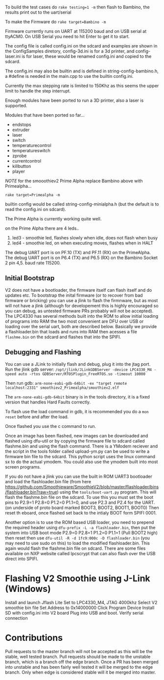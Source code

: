 To build the test cases do ```rake testing=1 -m```
then flash to Bambino, the results print out to the uart/serial

To make the Firmware do ```rake target=Bambino -m```

Firmware currently runs on UART at 115200 baud and on USB serial at ttyACM0.
On USB Serial you need to hit Enter to get it to start.

The config file is called config.ini on the sdcard and examples are shown in the ConfigSamples diretory, config-3d.ini is for a 3d printer, and config-laser.ini is for laser, these would be renamed config.ini and copied to the sdcard.

The config.ini may also be builtin and is defined in string-config-bambino.h, a #define is needed in the main.cpp to use the builtin config.ini.

Currently the max stepping rate is limited to 150Khz as this seems the upper limit to handle the step interrupt.

Enough modules have been ported to run a 3D printer, also a laser is supported.

Modules that have been ported so far...

* endstops
* extruder
* laser
* switch
* temperaturecontrol
* temperatureswitch
* zprobe
* currentcontrol
* killbutton
* player

*NOTE* for the smooothiev2 Prime Alpha replace Bambino above with Primealpha...

```rake target=Primealpha -m```

builtin config would be called string-config-minialpha.h (but the default is to read the config.ini on sdcard).

The Prime Alpha is currently working quite well.

on the Prime Alpha there are 4 leds..

1. led3 - smoothie led, flashes slowly when idle, does not flash when busy
2. led4 - smoothie led, on when executing moves, flashes when in HALT

The debug UART port is on PF.10 (TX) and PF.11 (RX) on the PrimeAlpha.
The debug UART port is on P6.4 (TX) and P6.5 (RX) on the Bambino Socket 2 pin 4,5.
baud rate 115200.

Initial Bootstrap
-----------------
V2 does not have a bootloader, the firmware itself can flash itself and do updates etc.
To bootstrap the inital firmware (or to recover from bad firmware or bricking) you can use a jlink to flash the firmnware, but as most will not have a jlink (although for developement this is highly encouraged so you can debug, as untested firmware PRs probably will not be accepted).
The LPC4330 has several methods built into the ROM to allow initial loading of programs into RAM the two most convenient are DFU over USB or loading over the serial uart, both are described below. Basically we provide a flashloader.bin that loads and runs into RAM then acesses a file ```flashme.bin``` on the sdcard and flashes that into the SPIFI.


Debugging and Flashing
----------------------
You can use a JLink to initially flash and debug, plug it into the jtag port.
Run the jlink gdb server:
```/opt/jlink/JLinkGDBServer -device LPC4330_M4 -speed auto -rtos GDBServer/RTOSPlugin_FreeRTOS.so -timeout 10000```

Then run gdb:
```arm-none-eabi-gdb-64bit -ex "target remote localhost:2331" smoothiev2_Primealpha/smoothiev2.elf```

The ```arm-none-eabi-gdb-64bit``` binary is in the tools directory, it is a fixed version that handles Hard Faults correctly.

To flash use the load command in gdb, it is recommended you do a ```mon reset``` before and after the load.

Once flashed you use the c command to run.

Once an image has been flashed, new images can be downloaded and flashed using dfu-util or by copying the firmware file to sdcard called flashme.bin and using the flash command.
There is a YModem reciever and the script in the tools folder called upload-ym.py can be used to write a firmware bin file to the sdcard. This python script uses the linux command sx to do the actual ymodem. You could also use the ymodem built into most screen programs.

If you do not have a jlink you can use the built in ROM UART3 bootloader and load the flashloader.bin file (from here https://github.com/Smoothieware/SmoothieV2/blob/master/flashloader/bins/flashloader.bin?raw=true) using the  ```tools/boot-uart.py``` program. This will flash the flashme.bin file on the sdcard.
To use this you must set the boot pins to  P2.9=1 P2.8=0 P1.2=0 P1.1=0, and use
P2.3 and P2.4 for the UART. (on underside of proto board marked BOOT3, BOOT2, BOOT1, BOOT0) Then reset th eboard, once flashed set back to the intialy BOOT form SPIFI 0001.

Another option is to use the ROM based USB loader, you need to prepend the required header using ```dfu-prefix -L -a flashloader.bin```, then put the system into USB boot mode P2.9=0 P2.8=1 P1.2=0 P1.1=1 (Pull BOOT2 high) then reset then use 
```dfu-util -R -d 1fc9:000c -D flashloader.bin``` (you may need to use sudo on this) to load the modified flashloader.bin. This again would flash the flashme.bin file on sdcard.
There are some files available on NXP website called lpcscrypt that can also flash over the USB direct into SPIFI.


Flashing V2 Smoothie using J-Link (Windows)
===========================================

Install and launch Jflash Lite
Set to LPC4330_M4, JTAG 4000khz
Select V2 smoothie bin file
Set Address to 0x14000000
Click Program Device
Install SD with config.ini into V2 board
Plug into USB and boot.  Verify serial connection

Contributions
=============

Pull requests to the master branch will not be accepted as this will be the stable, well tested branch.
Pull requests should be made to the unstable branch, which is a branch off the edge branch.
Once a PR has been merged into unstable and has been fairly well tested it will be merged to the edge branch.
Only when edge is considered stable will it be merged into master.

